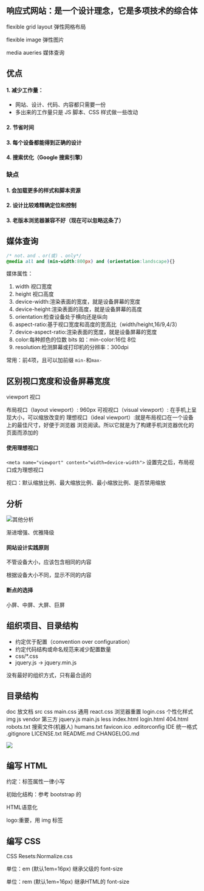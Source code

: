 ## 响应式网站：是一个设计理念，它是多项技术的综合体

flexible grid layout 弹性网格布局

flexible image 弹性图片

media aueries 媒体查询


## 优点

#### 1. 减少工作量：
- 网站、设计、代码、内容都只需要一份
- 多出来的工作量只是 JS 脚本、CSS 样式做一些改动
#### 2. 节省时间
#### 3. 每个设备都能得到正确的设计
#### 4. 搜索优化（Google 搜索引擎）

### 缺点

#### 1. 会加载更多的样式和脚本资源

#### 2. 设计比较难精确定位和控制

#### 3. 老版本浏览器兼容不好（现在可以忽略这条了）


## 媒体查询

```css
/* not、and 、or(或) 、only*/
@media all and (min-width:800px) and (orientation:landscape){}
```
媒体属性：

1. width 视口宽度
2. height 视口高度
3. device-width:渲染表面的宽度，就是设备屏幕的宽度
4. device-height:渲染表面的高度，就是设备屏幕的高度
5. orientation:检查设备处于横向还是纵向
6. aspect-ratio:基于视口宽度和高度的宽高比（width/height,16/9,4/3）
7. device-aspect-ratio:渲染表面的宽度，就是设备屏幕的宽度
8. color:每种颜色的位数 bits 如：min-color:16位 8位
9. resolution:检测屏幕或打印机的分辨率：300dpi

常用：前4项，且可以加前缀 `min-`和`max-`

## 区别视口宽度和设备屏幕宽度

viewport 视口

布局视口（layout viewport）: 960px
可视视口（visual viewport）: 在手机上呈现大小，可以缩放改变的
理想视口（ideal viewport）:就是布局视口在一个设备上的最佳尺寸，好便于浏览器 浏览阅读。所以它就是为了构建手机浏览器优化的页面而添加的

#### 使用理想视口

`<meta name="viewport" content="width=device-width">`
设置完之后，布局视口成为理想视口

视口：默认缩放比例、最大缩放比例、最小缩放比例、是否禁用缩放

## 分析

![其他分析](https://ws2.sinaimg.cn/large/006tNc79gy1fpu50ebt0pj31060mq413.jpg)

渐进增强、优雅降级

#### 网站设计实践原则

不管设备大小，应该包含相同的内容

根据设备大小不同，显示不同的内容

#### 断点的选择

小屏、中屏、大屏、巨屏


## 组织项目、目录结构

- 约定优于配置（convention over configuration）
- 约定代码结构或命名规范来减少配置数量
- css/*.css
- jquery.js -> jquery.min.js 

没有最好的组织方式，只有最合适的

## 目录结构

doc 放文档
src
  css
    main.css 通用
    react.css 浏览器重置
    login.css 个性化样式
  img
  js
    vendor 第三方
      jquery.js
    main.js
  less
  index.html
  login.html
  404.html
  robots.txt 搜索文件(机器人)
  humans.txt 
  favicon.ico
.editorconfig IDE 统一格式
.gitignore
LICENSE.txt
README.md
CHANGELOG.md


![](https://ws3.sinaimg.cn/large/006tNc79gy1fpu6mzak1hj30vw0tq0yc.jpg)

## 编写 HTML 

约定：标签属性一律小写

初始化结构：参考 bootstrap 的

HTML语意化

logo:重要，用 img 标签

## 编写 CSS

CSS Resets:Normalize.css

单位：em (默认1em=16px) 继承父级的 font-size

单位：rem (默认1em=16px) 继承HTML的 font-size

















